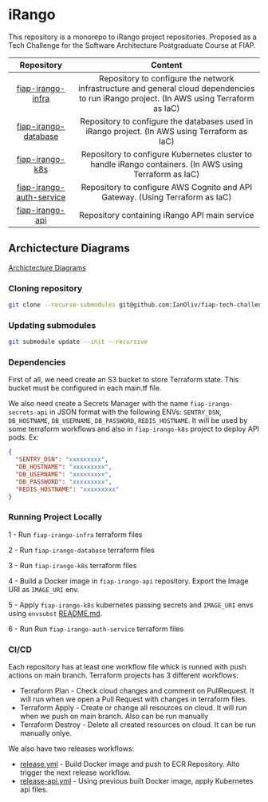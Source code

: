 # iRango

This repository is a monorepo to iRango project repositories. Proposed as a Tech Challenge for the Software Architecture Postgraduate Course at FIAP.

| Repository | Content |
| :---:   | :---: |
| [fiap-irango-infra](https://github.com/IanOliv/fiap-irango-infra) | Repository to configure the network infrastructure and general cloud dependencies to run iRango project. (In AWS using Terraform as IaC) |
| [fiap-irango-database](https://github.com/IanOliv/fiap-irango-database) | Repository to configure the databases used in iRango project. (In AWS using Terraform as IaC) |
| [fiap-irango-k8s](https://github.com/IanOliv/fiap-irango-k8s) | Repository to configure Kubernetes cluster to handle iRango containers. (In AWS using Terraform as IaC)|
| [fiap-irango-auth-service](https://github.com/IanOliv/fiap-irango-auth-service) | Repository to configure AWS Cognito and API Gateway. (Using Terraform as IaC) |
| [fiap-irango-api](https://github.com/IanOliv/fiap-irango-api) | Repository containing iRango API main service |

## Archictecture Diagrams
[Archictecture Diagrams](./docs/architecture-diagrams.md)

### Cloning repository
```bash
git clone --recurse-submodules git@github.com:IanOliv/fiap-tech-challenge.git
```

### Updating submodules
```bash
git submodule update --init --recursive
```

### Dependencies
First of all, we need create an S3 bucket to store Terraform state. This bucket must be configured in each main.tf file.

We also need create a Secrets Manager with the name `fiap-irango-secrets-api` in JSON format with the following ENVs: `SENTRY_DSN`, `DB_HOSTNAME`, `DB_USERNAME`, `DB_PASSWORD`, `REDIS_HOSTNAME`. It will be used by some terraform workflows and also in `fiap-irango-k8s` project to deploy API pods. Ex:
```json
{
  "SENTRY_DSN": "xxxxxxxxx",
  "DB_HOSTNAME": "xxxxxxxxx",
  "DB_USERNAME": "xxxxxxxxx",
  "DB_PASSWORD": "xxxxxxxxx",
  "REDIS_HOSTNAME": "xxxxxxxxx"
}
```

### Running Project Locally
1 - Run `fiap-irango-infra` terraform files

2 - Run `fiap-irango-database` terraform files

3 - Run `fiap-irango-k8s` terraform files

4 - Build a Docker image in `fiap-irango-api` repository. Export the Image URI as `IMAGE_URI` env.

5 - Apply `fiap-irango-k8s` kubernetes passing secrets and `IMAGE_URI` envs using `envsubst` [README.md](`https://github.com/IanOliv/fiap-irango-k8s/blob/main/README.md#without-make`).

6 - Run Run `fiap-irango-auth-service` terraform files

### CI/CD
Each repository has at least one workflow file whick is runned with push actions on main branch. Terraform projects has 3 different workflows:
  - Terraform Plan - Check cloud changes and comment on PullRequest. It will run when we open a Pull Request with changes in terraform files.
  - Terraform Apply - Create or change all resources on cloud. It will run when we push on main branch. Also can be run manually
  - Terraform Destroy - Delete all created resources on cloud. It can be run manually onlye.

We also have two releases workflows:
  - [release.yml](https://github.com/IanOliv/fiap-irango-api/blob/main/.github/workflows/release.yml) - Build Docker image and push to ECR Repository. Alto trigger the next release workflow.
  - [release-api.yml](https://github.com/IanOliv/fiap-irango-k8s/blob/main/.github/workflows/release-api.yml) - Using previous built Docker image, apply Kubernetes api files.
    
